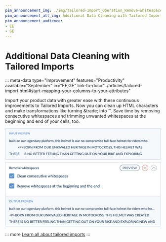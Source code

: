 ```yaml
---
pim_announcement_img: ./img/Tailored-Import_Operation_Remove-whitespaces.png
pim_announcement_alt_img: Additional Data Cleaning with Tailored Imports
pim_announcement_audience:
- EE
- GE
---
```


# Additional Data Cleaning with Tailored Imports
::: meta-data type="Improvement" features="Productivity" available="September" in="EE,GE" link-to-doc="../articles/tailored-import.html#start-mapping-your-columns-to-your-attributes"

Import your product data with greater ease with these continuous improvements to Tailored Imports. Now you can clean up HTML characters and make transformations like turning \&trade; into ™. Save time by removing consecutive whitespaces and trimming unwanted whitespaces at the beginning and end of your cells, too.

![Tailored Import Remove Whitespaces](../img/Tailored-Import_Operation_Remove-whitespaces.png)

::: more
[Learn all about tailored imports](../articles/tailored-import.html#overview)
:::
